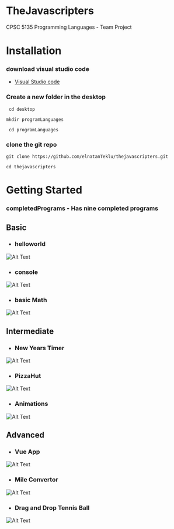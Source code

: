 # TheJavascripters

 CPSC 5135 Programming Languages - Team Project

# Installation

### download visual studio code 
* [Visual Studio code](https://code.visualstudio.com/)
### Create a new folder in the desktop 
` cd desktop`

`mkdir programLanguages`

` cd programLanguages`
### clone the git repo  
` git clone https://github.com/elnatanTeklu/thejavascripters.git `

`cd thejavascripters`

# Getting Started



### completedPrograms - Has nine completed programs

## Basic
* ### helloworld
![Alt Text](https://media.giphy.com/media/1itCXLeizodedgetfD/giphy.gif)
* ### console
![Alt Text](https://media.giphy.com/media/ukCyqyPjC33xAUd2dC/giphy.gif)
* ### basic Math
![Alt Text](https://media.giphy.com/media/4T8Z9dYXp1eaIlPM4c/giphy.gif)

## Intermediate
* ### New Years Timer
![Alt Text](https://media.giphy.com/media/6ElgmxbS4HDXczP98M/giphy.gif)
* ### PizzaHut
![Alt Text](https://media.giphy.com/media/1xkO7G2AUB8WC7jaOH/giphy.gif)
* ### Animations
![Alt Text](https://media.giphy.com/media/dSemQvwdz9ChhzwnvW/giphy.gif)

## Advanced 
* ### Vue App
![Alt Text](https://media.giphy.com/media/4KEMQdHj6gDs0W1yHY/giphy.gif)
* ### Mile Convertor
![Alt Text](https://media.giphy.com/media/pPcS365tXd0Hg958h4/giphy.gif)
* ### Drag and Drop Tennis Ball 
![Alt Text](https://media.giphy.com/media/dJQQH0ZVfOoacX904D/giphy.gif)
